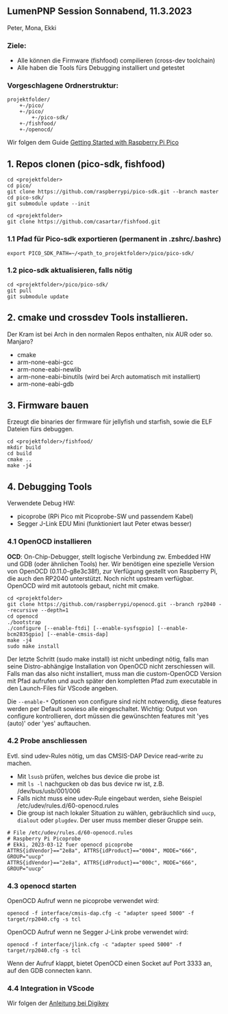 ## LumenPNP Session Sonnabend, 11.3.2023  
Peter, Mona, Ekki

### Ziele:  
* Alle können die Firmware (fishfood) compilieren (cross-dev toolchain)  
* Alle haben die Tools fürs Debugging installiert und getestet


### Vorgeschlagene Ordnerstruktur:

```
projektfolder/
    +-/pico/
    +-/pico/
        +-/pico-sdk/
    +-/fishfood/
    +-/openocd/
```


Wir folgen dem Guide [Getting Started with Raspberry Pi Pico](https://datasheets.raspberrypi.com/pico/getting-started-with-pico.pdf)




## 1. Repos clonen (pico-sdk, fishfood)

```
cd <projektfolder>
cd pico/
git clone https://github.com/raspberrypi/pico-sdk.git --branch master
cd pico-sdk/
git submodule update --init
```

```
cd <projektfolder>
git clone https://github.com/casartar/fishfood.git
```

### 1.1 Pfad für Pico-sdk exportieren (permanent in .zshrc/.bashrc)
```
export PICO_SDK_PATH=~/<path_to_projektfolder>/pico/pico-sdk/
```

### 1.2 pico-sdk aktualisieren, falls nötig

```
cd <projektfolder>/pico/pico-sdk/
git pull
git submodule update
```

## 2. cmake und crossdev Tools installieren.
Der Kram ist bei Arch in den normalen Repos enthalten, nix AUR oder so. Manjaro?

* cmake
* arm-none-eabi-gcc
* arm-none-eabi-newlib
* arm-none-eabi-binutils (wird bei Arch automatisch mit installiert)
* arm-none-eabi-gdb



## 3. Firmware bauen
Erzeugt die binaries der firmware für jellyfish und starfish, sowie die ELF Dateien fürs debuggen.

```
cd <projektfolder>/fishfood/
mkdir build
cd build
cmake ..
make -j4
```


## 4. Debugging Tools

Verwendete Debug HW:
* picoprobe (RPi Pico mit Picoprobe-SW und passendem Kabel)
* Segger J-Link EDU Mini (funktioniert laut Peter etwas besser)


### 4.1 OpenOCD installieren
**OCD**: On-Chip-Debugger, stellt logische Verbindung zw. Embedded HW und GDB (oder ähnlichen Tools) her.
Wir benötigen eine spezielle Version von OpenOCD (0.11.0-g8e3c38f), zur Verfügung gestellt von Raspberry Pi, die auch den RP2040 unterstützt. Noch nicht upstream verfügbar.
OpenOCD wird mit autotools gebaut, nicht mit cmake.

```
cd <projektfolder>
git clone https://github.com/raspberrypi/openocd.git --branch rp2040 --recursive --depth=1
cd openocd
./bootstrap
./configure [--enable-ftdi] [--enable-sysfsgpio] [--enable-bcm2835gpio] [--enable-cmsis-dap]
make -j4
sudo make install
```

Der letzte Schritt (sudo make install) ist nicht unbedingt nötig, falls man seine Distro-abhängige Installation von OpenOCD nicht zerschiessen will. Falls man das also nicht installiert, muss man die custom-OpenOCD Version mit Pfad aufrufen und auch später den kompletten Pfad zum executable in den Launch-Files für VScode angeben.

Die `--enable-*` Optionen von configure sind nicht notwendig, diese features werden per Default sowieso alle eingeschaltet. Wichtig: Output von configure kontrollieren, dort müssen die gewünschten features mit 'yes (auto)' oder 'yes' auftauchen.

### 4.2 Probe anschliessen
Evtl. sind udev-Rules nötig, um das CMSIS-DAP Device read-write zu machen.

* Mit `lsusb` prüfen, welches bus device die probe ist
* mit `ls -l` nachgucken ob das bus device rw ist, z.B. /dev/bus/usb/001/006
* Falls nicht muss eine udev-Rule eingebaut werden, siehe Beispiel /etc/udev/rules.d/60-openocd.rules
* Die group ist nach lokaler Situation zu wählen, gebräuchlich sind `uucp`, `dialout` oder `plugdev`. Der user muss member dieser Gruppe sein.

```
# File /etc/udev/rules.d/60-openocd.rules
# Raspberry Pi Picoprobe
# Ekki, 2023-03-12 fuer openocd picoprobe
ATTRS{idVendor}=="2e8a", ATTRS{idProduct}=="0004", MODE="666", GROUP="uucp"
ATTRS{idVendor}=="2e8a", ATTRS{idProduct}=="000c", MODE="666", GROUP="uucp"
```


### 4.3 openocd starten

OpenOCD Aufruf wenn ne picoprobe verwendet wird:

`openocd -f interface/cmsis-dap.cfg -c "adapter speed 5000" -f target/rp2040.cfg -s tcl`

OpenOCD Aufruf wenn ne Segger J-Link probe verwendet wird:

`openocd -f interface/jlink.cfg -c "adapter speed 5000" -f target/rp2040.cfg -s tcl`

Wenn der Aufruf klappt, bietet OpenOCD einen Socket auf  Port 3333 an, auf den GDB connecten kann.

### 4.4 Integration in VScode
Wir folgen der [Anleitung bei Digikey](https://www.digikey.de/de/maker/projects/raspberry-pi-pico-and-rp2040-cc-part-2-debugging-with-vs-code/470abc7efb07432b82c95f6f67f184c0)


